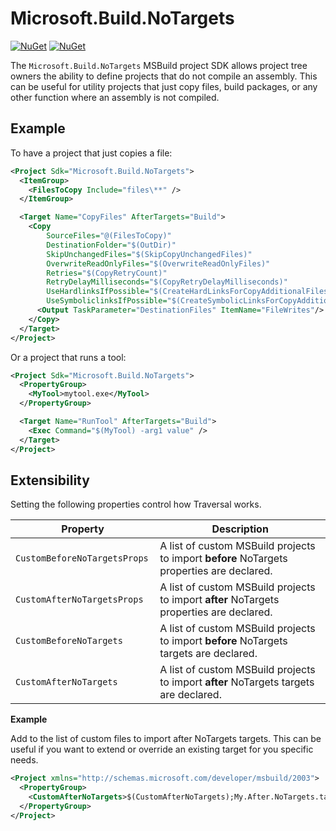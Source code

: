 # Microsoft.Build.NoTargets
[![NuGet](https://img.shields.io/nuget/v/Microsoft.Build.NoTargets.svg)](https://www.nuget.org/packages/Microsoft.Build.NoTargets)
 [![NuGet](https://img.shields.io/nuget/dt/Microsoft.Build.NoTargets.svg)](https://www.nuget.org/packages/Microsoft.Build.NoTargets)
 
The `Microsoft.Build.NoTargets` MSBuild project SDK allows project tree owners the ability to define projects that do not compile an assembly.  This can be useful for utility projects that just copy files, build packages, or any other function where an assembly is not compiled.

## Example

To have a project that just copies a file:
```xml
<Project Sdk="Microsoft.Build.NoTargets">
  <ItemGroup>
    <FilesToCopy Include="files\**" />
  </ItemGroup>

  <Target Name="CopyFiles" AfterTargets="Build">
    <Copy
        SourceFiles="@(FilesToCopy)"
        DestinationFolder="$(OutDir)"
        SkipUnchangedFiles="$(SkipCopyUnchangedFiles)"
        OverwriteReadOnlyFiles="$(OverwriteReadOnlyFiles)"
        Retries="$(CopyRetryCount)"
        RetryDelayMilliseconds="$(CopyRetryDelayMilliseconds)"
        UseHardlinksIfPossible="$(CreateHardLinksForCopyAdditionalFilesIfPossible)"
        UseSymboliclinksIfPossible="$(CreateSymbolicLinksForCopyAdditionalFilesIfPossible)">
      <Output TaskParameter="DestinationFiles" ItemName="FileWrites"/>
    </Copy>
  </Target>
</Project>
```

Or a project that runs a tool:

```xml
<Project Sdk="Microsoft.Build.NoTargets">
  <PropertyGroup>
    <MyTool>mytool.exe</MyTool>
  </PropertyGroup>

  <Target Name="RunTool" AfterTargets="Build">
    <Exec Command="$(MyTool) -arg1 value" />
  </Target>
</Project>
```

## Extensibility

Setting the following properties control how Traversal works.

| Property                            | Description |
|-------------------------------------|-------------|
| `CustomBeforeNoTargetsProps `  | A list of custom MSBuild projects to import **before** NoTargets properties are declared. |
| `CustomAfterNoTargetsProps`    | A list of custom MSBuild projects to import **after** NoTargets properties are declared.|
| `CustomBeforeNoTargets`         | A list of custom MSBuild projects to import **before** NoTargets targets are declared.|
| `CustomAfterNoTargets`          | A list of custom MSBuild projects to import **after** NoTargets targets are declared.|

**Example**

Add to the list of custom files to import after NoTargets targets.  This can be useful if you want to extend or override an existing target for you specific needs.
```xml
<Project xmlns="http://schemas.microsoft.com/developer/msbuild/2003">
  <PropertyGroup>
    <CustomAfterNoTargets>$(CustomAfterNoTargets);My.After.NoTargets.targets</CustomAfterNoTargets>
  </PropertyGroup>
</Project>
```
